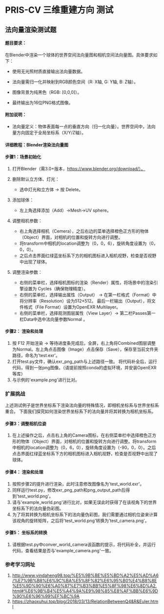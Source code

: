 # PRIS-CV 三维重建方向 测试

## 法向量渲染测试题
#### 题目要求：
在Blender中渲染一个球体的世界空间法向量图和相机空间法向量图。具体要求如下：
- 使用无光照材质直接输出法向量数据。

- 法向量需归一化并映射到RGB颜色空间（R: X轴, G: Y轴, B: Z轴）。

- 图像背景为纯黑色（RGB: [0,0,0]）。

- 最终输出为16位PNG格式图像。

#### 附加说明：
- 法向量定义：物体表面每一点的垂直方向（归一化向量）。世界空间中，法向量方向固定于全局坐标系（X/Y/Z轴）。

#### 详细教程：Blender渲染法向量图

#### 步骤1：场景初始化
1. 打开Blender（需3.0+版本，https://www.blender.org/download/）。

2. 删除默认立方体、灯光：
    - 选中灯光和立方体 → 按 Delete。
3. 添加球体：
    - 左上角选择添加（Add）->Mesh->UV sphere。
4. 调整相机参数：
    - 右上角选择相机（Cemera），之后右边的菜单选择橙色正方形的物体（Object）界面，对相机的位置和旋转方向进行调整。
    - 将transform中相机的location调整为（0，0，6），旋转角度设置为（0，0，0）。
    - 之后点击界面红绿蓝坐标系下方的相机图标进入相机视野，检查是否视野中出现了球体。
5. 调整渲染参数：
    - 右侧的菜单栏，选择相机图标的渲染（Render）属性，将场景中的渲染引擎设置为 Cycles（确保物理精度）。
    - 右侧的菜单栏，选择输出属性（Output） → 在第一栏格式（Format）中将分辨率（Resolution）设为512×512。
    最后一栏输出（Output），将文件格式（File Format）设置为OpenEXR Multilayer。
    - 右侧的菜单栏，选择观测图层属性（View Layer）→ 第二栏Passes第一栏Data中选中法向量参数Normal 。
#### 步骤2： 渲染和处理

1. 按 F12 开始渲染 → 等待进度条完成后，全屏，右上角将Combined图层调整为Normal。左上角点击图像（Image）点击保存（Save），保存至当前文件夹路径，命名为'test.exr'。
2. 打开test.py文件，确认exr_png_path与上述路径一致。
将代码补全后，运行代码，得到一张png图像。（请提前按照conda的虚拟环境，并安装OpenEXR等库）
3. 与示例的'example.png'进行比对。

### 扩展挑战
上述测试例子是世界坐标系下渲染法向量的特殊情况，即相机坐标系与世界坐标系重合。
下面我们探究如何渲染世界坐标系下的法向量并将其转换为相机坐标系。

#### 步骤3：调整相机位姿
1. 在上述操作之后，点击右上角的Camera图标，在右侧菜单栏中选择橙色正方形的物体（Object）界面，对相机的位置和旋转方向进行调整。将transform中相机的location调整为（0，6，0），旋转角度设置为（-90，0，0）。之后点击界面红绿蓝坐标系下方的相机图标进入相机视野，检查是否视野中出现了球体。
#### 步骤4： 渲染和处理
1. 按照步骤2的提升进行渲染，此时注意修改图像名为'test_world.exr'。
2. 同样运行test.py，修改exr_png_path和png_output_path后得到'test_world.png'。
3. 请与'example_world.png'进行比对，如果无误此时获得了在该视角下的世界坐标系下的法向量伪彩图。
4. 为了将其转换为相机坐标系下的法向量伪彩图，我们需要通过相机位姿来计算该视角的旋转矩阵，之后将'test_world.png'转换为'test_camera.png'。
#### 步骤5： 坐标系的转换
1. 请根据test.py中conver_world_camera该函数的提示，将代码补全，并运行代码，查看结果是否与'example_camera.png'一致。

### 参考学习网址
1. http://www.yindaheng98.top/%E5%9B%BE%E5%BD%A2%E5%AD%A6/%E7%9B%B8%E6%9C%BA%E5%8F%82%E6%95%B0%E4%B8%8E%E5%9D%90%E6%A0%87%E7%B3%BB%E5%8F%98%E6%8D%A2.html#%E6%9B%B4%E5%A4%9A%E9%98%85%E8%AF%BB%E6%9D%90%E6%96%99%EF%BC%9A
2. https://zhaoxuhui.top/blog/2018/03/13/RelationBetweenQ4&R&Euler.html

